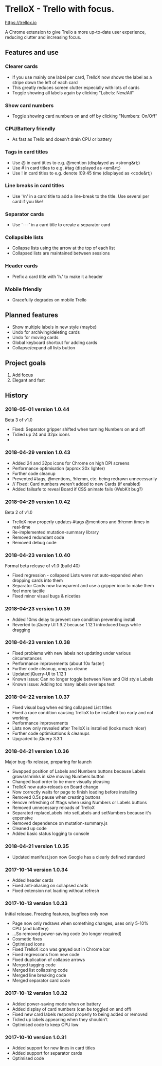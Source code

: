 # TrelloX - Trello with focus.

https://trellox.io

A Chrome extension to give Trello a more up-to-date user experience, reducing clutter and increasing focus.

## Features and use
### Clearer cards
- If you use mainly one label per card, TrelloX now shows the label as a stripe down the left of each card
- This greatly reduces screen clutter especially with lots of cards
- Toggle showing all labels again by clicking "Labels: New/All"

### Show card numbers
- Toggle showing card numbers on and off by clicking "Numbers: On/Off"

### CPU/Battery friendly
- As fast as Trello and doesn't drain CPU or battery

### Tags in card titles
- Use @ in card titles to e.g. @mention (displayed as &lt;strong&rt;)
- Use # in card titles to e.g. #tag (displayed as &lt;em&rt;)
- Use ! in card titles to e.g. denote !09:45 time (displayed as &lt;code&rt;)

### Line breaks in card titles
- Use '/n' in a card title to add a line-break to the title. Use several per card if you like!

### Separator cards
- Use '---' in a card title to create a separator card

### Collapsible lists
- Collapse lists using the arrow at the top of each list
- Collapsed lists are maintained between sessions

### Header cards
- Prefix a card title with 'h.' to make it a header

### Mobile friendly
- Gracefully degrades on mobile Trello

## Planned features
- Show multiple labels in new style (maybe)
- Undo for archiving/deleting cards
- Undo for moving cards
- Global keyboard shortcut for adding cards
- Collapse/expand all lists button

## Project goals
1. Add focus
2. Elegant and fast

## History
### 2018-05-01 version 1.0.44
Beta 3 of v1.0
- Fixed: Separator gripper shifted when turning Numbers on and off
- Tidied up 24 and 32px icons
- 

### 2018-04-29 version 1.0.43
- Added 24 and 32px icons for Chrome on high DPI screens
- Performance optimisation (approx 20x lighter)
- Further code cleanup
- Prevented #tags, @mentions, !hh:mm, etc. being redrawn unnecessarily
- // Fixed: Card numbers weren't added to new Cards (if enabled)
- Added failsafe to reveal Board if CSS animate fails (WebKit bug?)

### 2018-04-29 version 1.0.42
Beta 2 of v1.0
- TrelloX now properly updates #tags @mentions and !hh:mm times in real-time
- Re-implemented mutation-summary library
- Removed redundant code
- Removed debug code

### 2018-04-23 version 1.0.40
Formal beta release of v1.0 (build 40)
- Fixed regression - collapsed Lists were not auto-expanded when dropping cards into them
- Separator Cards now transparent and use a gripper icon to make them feel more tactile
- Fixed minor visual bugs & niceties

### 2018-04-23 version 1.0.39
- Added 10ms delay to prevent rare condition preventing install
- Reverted to jQuery UI 1.9.2 because 1.12.1 introduced bugs while dragging

### 2018-04-23 version 1.0.38
- Fixed problems with new labels not updating under various circumstances
- Performance improvements (about 10x faster)
- Further code cleanup, omg so cleane
- Updated jQuery-UI to 1.12.1
- Known issue: Can no longer toggle between New and Old style Labels
- Known issue: Adding too many labels overlaps text

### 2018-04-22 version 1.0.37
- Fixed visual bug when editing collapsed List titles
- Fixed a race condition causing TrelloX to be installed too early and not working
- Performance improvements
- Lists now only revealed after TrelloX is installed (looks much nicer)
- Further code optimisations & cleanups
- Upgraded to jQuery 3.3.1

### 2018-04-21 version 1.0.36
Major bug-fix release, preparing for launch
- Swapped position of Labels and Numbers buttons because Labels grows/shrinks in size moving Numbers button
- Changed load order to be more visually pleasing
- TrelloX now auto-reloads on Board change
- Now correctly waits for page to finish loading before installing
- Removed 0.5s pause when creating buttons
- Renove refreshing of #tags when using Numbers or Labels buttons
- Removed unnecessary reloads of TrelloX
- Separated replaceLabels into setLabels and setNumbers because it's expensive
- Removed dependence on mutation-summary.js
- Cleaned up code
- Added basic status logging to console

### 2018-04-21 version 1.0.35
- Updated manifest.json now Google has a clearly defined standard

### 2017-10-14 version 1.0.34
- Added header cards
- Fixed anti-aliasing on collapsed cards
- Fixed extension not loading without refresh

### 2017-10-13 version 1.0.33
Initial release. Freezing features, bugfixes only now
- Page now only redraws when something changes, uses only 5-10% CPU (and battery)
- ...So removed power-saving code (no longer required)
- Cosmetic fixes
- Optimised icons
- Fixed TrelloX icon was greyed out in Chrome bar
- Fixed regressions from new code
- Fixed duplication of collapse arrows
- Merged tagging code
- Merged list collapsing code
- Merged line breaking code
- Merged separator card code

### 2017-10-12 version 1.0.32
- Added power-saving mode when on battery
- Added display of card numbers (can be toggled on and off)
- Fixed new card labels respond properly to being added or removed
- Tidied up labels appearing when they shouldn't
- Optimised code to keep CPU low

### 2017-10-10 version 1.0.31
- Added support for new lines in card titles
- Added support for separator cards
- Optimised code
